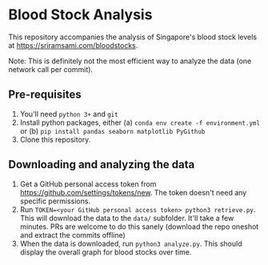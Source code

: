 # Blood Stock Analysis

This repository accompanies the analysis of Singapore's blood stock levels at https://sriramsami.com/bloodstocks.

Note: This is definitely not the most efficient way to analyze the data (one network call per commit).

## Pre-requisites

1. You'll need `python 3+` and `git`
1. Install python packages, either (a) `conda env create -f environment.yml` or (b) `pip install pandas seaborn matplotlib PyGithub`
1. Clone this repository.

## Downloading and analyzing the data

1. Get a GitHub personal access token from https://github.com/settings/tokens/new. The token doesn't need any specific permissions.
1. Run `TOKEN=<your GitHub personal access token> python3 retrieve.py`. This will download the data to the `data/` subfolder. It'll take a few minutes. PRs are welcome to do this sanely (download the repo oneshot and extract the commits offline)
1. When the data is downloaded, run `python3 analyze.py`. This should display the overall graph for blood stocks over time.
